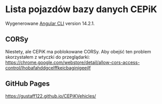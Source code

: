# Lista pojazdów bazy danych CEPiK

Wygenerowane [Angular CLI](https://github.com/angular/angular-cli) version 14.2.1.

## CORSy

Niestety, ale CEPiK ma poblokowane CORSy. Aby obejść ten problem skorzystałem z wtyczki do przeglądarki: https://chrome.google.com/webstore/detail/allow-cors-access-control/lhobafahddgcelffkeicbaginigeejlf

## GitHub Pages

https://gustaff122.github.io/CEPiKVehicles/
